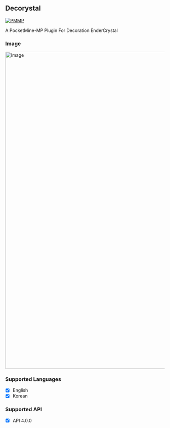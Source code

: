 ## Decorystal

<a id="PMMP" href="https://github.com/pmmp/PocketMine-MP"><img alt="PMMP" src="https://img.shields.io/badge/PMMP-PLUGINS-blue?style=for-the-badge"></a>

A PocketMine-MP Plugin For Decoration EnderCrystal

### Image

<a id="Image">
    <img src="https://github.com/doraft/Deocrystal/blob/PM4/assets/image.png" width="1000"  alt="Image"/>
</a>

### Supported Languages

- [X] English
- [X] Korean

### Supported API
- [X] API 4.0.0
